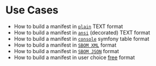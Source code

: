 <!-- markdownlint-disable MD013 -->
# Use Cases

- How to build a manifest in [`plain`][plain-text] TEXT format
- How to build a manifest in [`ansi`][ansi-text] (decorated) TEXT format
- How to build a manifest in [`console`][console-table] symfony table format
- How to build a manifest in [`SBOM XML`][sbom-xml] format
- How to build a manifest in [`SBOM JSON`][sbom-json] format
- How to build a manifest in user choice [free][custom] format

[plain-text]: ./PlainTextFormat.md
[ansi-text]: ./DecoratedTextFormat.md
[console-table]: ./ConsoleTextFormat.md
[sbom-xml]: ./SBomXmlFormat.md
[sbom-json]: ./SBomJsonFormat.md
[custom]: ./CustomFormat.md
